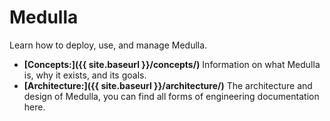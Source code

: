 # Medulla
Learn how to deploy, use, and manage Medulla.

- **[Concepts:]({{ site.baseurl }}/concepts/)** Information on what Medulla is, why it exists, and its goals.
- **[Architecture:]({{ site.baseurl }}/architecture/)** The architecture and design of Medulla, you can find all forms of engineering documentation here.
